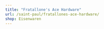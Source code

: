 ```yaml
---
title: "Fratallone's Ace Hardware"
url: /saint-paul/fratallones-ace-hardware/
shop: Eisenwaren
---
```

